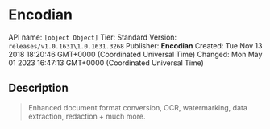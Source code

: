 # Encodian
API name: `[object Object]`
Tier: Standard
Version: `releases/v1.0.1631\1.0.1631.3268`
Publisher: **Encodian**
Created: Tue Nov 13 2018 18:20:46 GMT+0000 (Coordinated Universal Time)
Changed: Mon May 01 2023 16:47:13 GMT+0000 (Coordinated Universal Time)

## Description
> Enhanced document format conversion, OCR, watermarking, data extraction, redaction + much more. 
